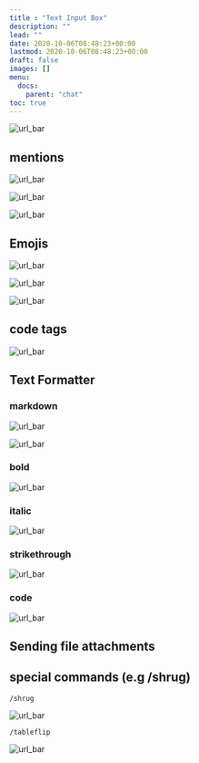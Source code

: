 ```yaml
---
title : "Text Input Box"
description: ""
lead: ""
date: 2020-10-06T08:48:23+00:00
lastmod: 2020-10-06T08:48:23+00:00
draft: false
images: []
menu:
  docs:
    parent: "chat"
toc: true
---
```


![url_bar](/images/chats/input_box.png)

## mentions

![url_bar](/images/chats/mentions/mentions.png)

![url_bar](/images/chats/mentions/mentions2.png)

![url_bar](/images/chats/mentions/mentions3.png)

## Emojis

![url_bar](/images/chats/emojis_input/emojis.png)

![url_bar](/images/chats/emojis_input/emojis2.png)

![url_bar](/images/chats/emojis_input/emojis3.png)

## code tags

![url_bar](/images/chats/code_tags.png)

## Text Formatter

### markdown

![url_bar](/images/chats/text_input/markdown.png)

![url_bar](/images/chats/text_input/markdown2.png)

### bold

![url_bar](/images/chats/text_input/format.png)

### italic

![url_bar](/images/chats/text_input/format2.png)

### strikethrough

![url_bar](/images/chats/text_input/format3.png)

### code

![url_bar](/images/chats/text_input/format4.png)

## Sending file attachments

## special commands (e.g /shrug)

`/shrug`

![url_bar](/images/chats/command_1.png)

`/tableflip`

![url_bar](/images/chats/command_2.png)
